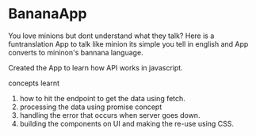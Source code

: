 # BananaApp

You love minions but dont understand what they talk?
Here is a funtranslation App to talk like minion its simple you tell in english and App converts to mininon's bannana language.

Created the App to learn how API works in javascript.

concepts learnt
1) how to hit the endpoint to get the data using fetch.
2) processing the data using promise concept
3) handling the error that occurs when server goes down.
4) building the components on UI and making the re-use using CSS.
